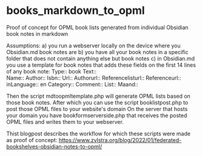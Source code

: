 # books_markdown_to_opml
Proof of concept for OPML book lists generated from individual Obsidian book notes in markdown

Assumptions: 
a) you run a webserver locally on the device where you Obsidian.md book notes are
b) you have all your book notes in a specific folder that does not contain anything else but book notes
c) in Obsidian.md you use a template for book notes that adds these fields on the first 14 lines of any book note:
Type:: book
Text::  
Name:: 
Author:: 
Isbn::
Url::
Authorurl::
Referencelisturl::
Referenceurl::
inLanguage:: en
Category:: 
Comment::
List:: 
Maand::

Then the script mdtoopmltemplate.php will generate OPML lists based on those book notes.
After which you can use the script booklistpost.php to post those OPML files to your website's domain
On the server that hosts your domain you have bookformserverside.php that receives the posted OPML files and writes them to your webserver.

Thist blogpost describes the workflow for which these scripts were made as proof of concept: https://www.zylstra.org/blog/2022/01/federated-bookshelves-obsidian-notes-to-opml/
